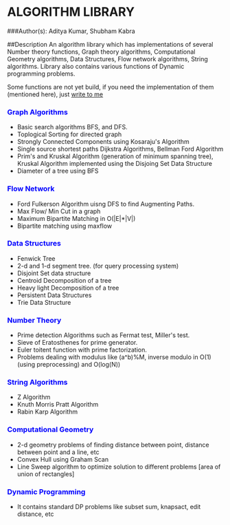 # ALGORITHM LIBRARY

###Author(s): Aditya Kumar, Shubham Kabra

##Description
An algorithm library which has implementations of several Number theory functions, Graph theory algorithms, Computational Geometry algorithms, Data Structures, Flow network algorithms, String algorithms. Library also contains various functions of Dynamic programming problems.

Some functions are not yet build, if you need the implementation of them (mentioned here), just <a href="adityagalaxy.ak@gmail.com">write to me</a>

<font color="blue"><h3>Graph Algorithms</h3></font>
<ul>
  <li>Basic search algorithms BFS, and DFS.</li>
  <li>Toplogical Sorting for directed graph</li>
  <li>Strongly Connected Components using Kosaraju's Algorithm</li>
  <li>Single source shortest paths Dijkstra Algorithms, Bellman Ford Algorithm</li>
  <li>Prim's and Kruskal Algorithm (generation of minimum spanning tree), Kruskal Algorithm implemented using the Disjoing Set Data Structure</li>
  <li>Diameter of a tree using BFS</li>
</ul>

<font color="blue"><h3>Flow Network</h3></font>
<ul>
  <li>Ford Fulkerson Algorithm uisng DFS to find Augmenting Paths.</li>
  <li>Max Flow/ Min Cut in a graph</li>
  <li>Maximum Bipartite Matching in O(|E|*|V|)</li>
  <li>Bipartite matching using maxflow</li>
</ul>

<font color="blue"><h3>Data Structures</h3></font>
<ul>
  <li>Fenwick Tree</li>
  <li>2-d and 1-d segment tree. (for query processing system)</li>
  <li>Disjoint Set data structure</li>
  <li>Centroid Decomposition of a tree</li>
  <li>Heavy light Decomposition of a tree</li>
  <li>Persistent Data Structures</li>
  <li>Trie Data Structure</li>
</ul>

<font color="blue"><h3>Number Theory</h3></font>
<ul>
  <li>Prime detection Algorithms such as Fermat test, Miller's test.</li>
  <li>Sieve of Eratosthenes for prime generator.</li>
  <li>Euler toitent function with prime factorization.</li>
  <li>Problems dealing with modulus like (a^b)%M, inverse modulo in O(1) (using preprocessing) and O(log(N))</li>
</ul>

<font color="blue"><h3>String Algorithms</h3></font>
<ul>
  <li>Z Algorithm</li>
  <li>Knuth Morris Pratt Algorithm</li>
  <li>Rabin Karp Algorithm</li>
</ul>

<font color="blue"><h3>Computational Geometry</h3></font>
<ul>
  <li>2-d geometry problems of finding distance between point, distance between point and a line, etc</li>
  <li>Convex Hull using Graham Scan</li>
  <li>Line Sweep algorithm to optimize solution to different problems [area of union of rectangles]</li>
</ul>

<font color="blue"><h3>Dynamic Programming</h3></font>
<ul>
  <li>It contains standard DP problems like subset sum, knapsact, edit distance, etc</li>
</ul>




